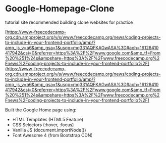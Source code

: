 # Google-Homepage-Clone
tutorial site recommended building clone websites for practice

[https://www-freecodecamp-org.cdn.ampproject.org/v/s/www.freecodecamp.org/news/coding-projects-to-include-in-your-frontend-portfolio/amp/?amp_js_v=a6&amp_gsa=1&usqp=mq331AQFKAGwASA%3D#aoh=16128410417942&csi=0&referrer=https%3A%2F%2Fwww.google.com&amp_tf=From%20%251%24s&ampshare=https%3A%2F%2Fwww.freecodecamp.org%2Fnews%2Fcoding-projects-to-include-in-your-frontend-portfolio%2F](https://www-freecodecamp-org.cdn.ampproject.org/v/s/www.freecodecamp.org/news/coding-projects-to-include-in-your-frontend-portfolio/amp/?amp_js_v=a6&amp_gsa=1&usqp=mq331AQFKAGwASA%3D#aoh=16128410417942&csi=0&referrer=https%3A%2F%2Fwww.google.com&amp_tf=From%20%251%24s&ampshare=https%3A%2F%2Fwww.freecodecamp.org%2Fnews%2Fcoding-projects-to-include-in-your-frontend-portfolio%2F)

Built the Google Home page using:
- HTML Templates (HTML5 Feature)
- CSS Selectors (:hover, :focus)
- Vanilla JS (document.importNode())
- Font Awesome 4 (from Bootstrap CDN)